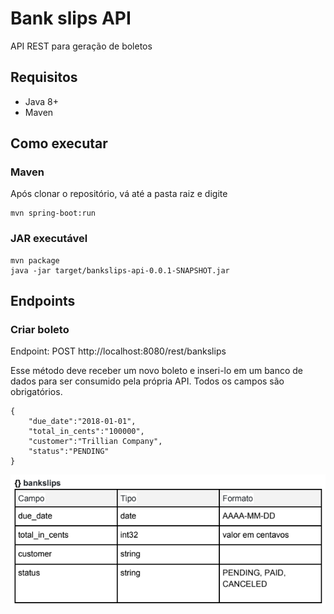 # Bank slips API

API REST para geração de boletos

## Requisitos

- Java 8+
- Maven

## Como executar

### Maven
Após clonar o repositório, vá até a pasta raiz e digite
```
mvn spring-boot:run
```

### JAR executável
```
mvn package
java -jar target/bankslips-api-0.0.1-SNAPSHOT.jar
```

## Endpoints

### Criar boleto

Endpoint:​ POST http://localhost:8080/rest/bankslips

Esse método deve receber um novo boleto e inseri-lo em um banco de dados para
ser consumido pela própria API. Todos os campos são obrigatórios.

```
{
	"due_date":"2018-01-01",
	"total_in_cents":"100000",
	"customer":"Trillian Company",
	"status":"PENDING"
}
```

![](https://github.com/pauloads/contaazul-bankslips-api/blob/dev/readme_files/create.PNG?raw=true)